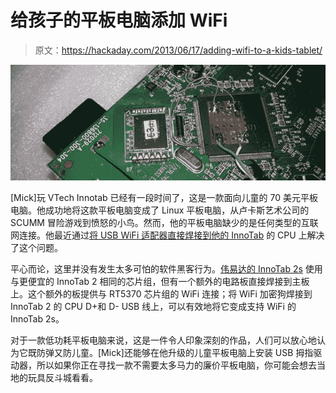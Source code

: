 # 给孩子的平板电脑添加 WiFi

> 原文：<https://hackaday.com/2013/06/17/adding-wifi-to-a-kids-tablet/>

![tab](img/61dbfe5554a77bb6807a933bb18e8588.png)

[Mick]玩 VTech Innotab 已经有一段时间了，这是一款面向儿童的 70 美元平板电脑。他成功地将这款平板电脑变成了 Linux 平板电脑，从卢卡斯艺术公司的 SCUMM 冒险游戏到愤怒的小鸟。然而，他的平板电脑缺少的是任何类型的互联网连接。他最近通过[将 USB WiFi 适配器直接焊接到他的 InnoTab](http://www.youtube.com/watch?v=Fuel3iPKHmA) 的 CPU 上解决了这个问题。

平心而论，这里并没有发生太多可怕的软件黑客行为。[伟易达的 InnoTab 2s](http://www.vtechkids.com/brands/brand_view/innotab2s) 使用与更便宜的 InnoTab 2 相同的芯片组，但有一个额外的电路板直接焊接到主板上。这个额外的板提供与 RT5370 芯片组的 WiFi 连接；将 WiFi 加密狗焊接到 InnoTab 2 的 CPU D+和 D- USB 线上，可以有效地将它变成支持 WiFi 的 InnoTab 2s。

对于一款低功耗平板电脑来说，这是一件令人印象深刻的作品，人们可以放心地认为它既防弹又防儿童。[Mick]还能够在他升级的儿童平板电脑上安装 USB 拇指驱动器，所以如果你正在寻找一款不需要太多马力的廉价平板电脑，你可能会想去当地的玩具反斗城看看。